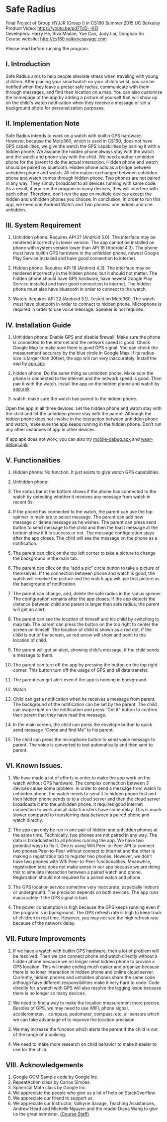 # Safe Radius
Final Project of Group HYJJR (Group I) in CS160 Summer 2015 UC Berkeley      
Product Video: https://youtu.be/pd7TcD--KEI      
Developers: Harry He, Riva Madan, Yue Cao, Judy Lai, Donghao Su      
Course website: http://cs160.valkyriesavage.com      

Please read before running the program.    

## I. Introduction  
Safe Radius aims to help people alleviate stress when traveling with young children. 
After placing your smartwatch on your child's wrist, you can be notified when they leave a preset safe radius, communicate with them through messages, and find their location on a map. You can also customize the homepage of the app by adding a picture of yourself that will show up on the child's watch notification when they receive a message or set a background photo for personalization purposes. 

## II. Implementation Note
Safe Radius intends to work on a watch with builtin GPS hardware. However, because the Moto360, which is used in CS160, does not have GPS capabilities, we give the watch the GPS capabilities by pairing it with a hidden phone. We assume the hidden phone always stay with the watch and the watch and phone stay with the child. We need another unhidden phone for the parent to do the actual interaction. Hidden phone and watch should be paired by bluetooth. Hidden phone acts as a bridge between unhidden phone and watch. All information exchanged between unhidden phone and watch comes through hidden phone. Two phones are not paired in any way. They simply broadcast to all devices running with same code. As a result, if you run the program in many devices, they will interfere with each other. Therefore, don’t  run the app on multiple devices except the hidden and unhidden phones you choose.
In conclusion, in order to run this app, we need one Android Watch and Two phones: one hidden and one unhidden.

## III. System Requirement
1. Unhidden phone: Requires API 21 (Android 5.0). The interface may be rendered incorrectly in lower version. The app cannot be installed on phone with system version lower than API 18 (Android 4.3). The phone must have builtin GPS hardware in the unhidden phone, newest Google Play Service installed and have good connection to internet.

2. Hidden phone: Requires API 18 (Android 4.3). The interface may be rendered incorrectly in the hidden phone, but it should not matter. The hidden phone should have GPS hardware, have newest Google Play Service installed and have good connection to internet. The hidden phone must also have bluetooth in order to connect to the watch.

3. Watch: Requires API 22 (Android 5.1). Tested on Moto360. The watch must have bluetooth in order to connect to hidden phone. Microphone is required in order to use voice message.  Speaker is not required.

## IV. Installation Guide
1. Unhidden phone: Enable GPS and disable firewall. Make sure the phone is connected to the internet and the network speed is good. Check Google Map to make sure there is  good GPS signal. You can check the measurement accuracy by the blue circle in Google Map. If its radius size is larger than 30feet, the app will run very inaccurately. Install the app by [app.apk](https://github.com/CS160-HYJJR/Safe-Radius/raw/master/app.apk)

2. hidden phone: Do the same thing as unhidden phone. Make sure the phone is connected to the internet and the network speed is good. Then pair it with the watch. Install the app on the hidden phone and watch by [app.apk](https://github.com/CS160-HYJJR/Safe-Radius/raw/master/app.apk)

3. watch: make sure the watch has paired to the hidden phone.

Open the app in all three devices. Let the hidden phone and watch stay with the child and let the unhidden phone stay with the parent. Although the hidden phone does not involve in the interaction between unhidden phone and watch, make sure the app keeps running in the hidden phone. Don’t run any other instances of app in other devices.

If app.apk does not work, you can also try [mobile-debug.apk](https://github.com/CS160-HYJJR/Safe-Radius/raw/master/mobile-debug.apk) and [wear-debug.apk](https://github.com/CS160-HYJJR/Safe-Radius/raw/master/wear-debug.apk)

## V. Functionalities
1. Hidden phone: No function. It just exists to give watch GPS capabilities.
2. Unhidden phone:
  1. The status bar at the bottom shows if the phone has connected to the watch by detecting whether it receives any message from watch in recent 6s.
  2. If the phone has connected to the watch, the parent can use the top spinner in main tab to select message. The parent can add new message or delete message as he wishes. The parent can press send button to send message to the child and then the toast message at the bottom show if it is success or not. The message configuration stays after the app closes. The child will see the message on the phone as a notification.
  3. The parent can click on the top left corner to take a picture to change the background in the main tab.
  4. The parent can click on the “add a pic” circle button to take a picture of themselves. If the connection between phone and watch is good, the watch will receive the picture and the watch app will use that picture as the background of notification.
  5. The parent can change, add, delete the safe radius in the radius spinner. The configuration remains after the app closes. If the app detects the distance between child and parent is larger than safe radius, the parent will get an alert.
  6. The parent can see the location of himself and his child by switching to map tab. The parent can press the button on the top right to center the screen on himself. The location  of child is shown as a red dot. If the child is out of the screen, an red arrow will show and point to the location of child.
  7. The parent will get an alert, showing child’s message, if the child sends a message to them.
  8. The parent can turn off the app by pressing the button on the top right corner. This button turn off the usage of GPS and all data transfer.
  9. The parent can get alert even if the app is running in background.

3. Watch
  1. Child can get a notification when he receives a message from parent. The background of the notification can be set by the parent. The child can swipe right on the notification and press “Got it” button to confirm their parent that they have read the message.
  2. In the main screen, the child can press the envelope button to quick send message “Come and find Me” to his parent.
  3. The child can press the microphone button to send voice message to parent. The voice is converted to text automatically and then sent to parent.

## VI. Known Issues.
1. We have made a lot of efforts in order to make the app work on the watch without GPS hardware. The complex connection between 3 devices cause some problem. In order to send a message from watch to unhidden phone, the watch needs to send it to hidden phone first and then hidden phone sends to to a cloud server and then the cloud server broadcasts it into the unhidden phone. It requires good internet connection to work and all data transfers have some delay. This is much slower compared to transferring data between a paired phone and watch directly.

2. The app can only be run in one pair of hidden and unhidden phones at the same time. Technically, two phones are not paired in any way. The data is broadcasted to all phones running the app. We have two potential ways to fix it. One is using Wifi Peer-to-Peer API to connect two phones Peer-to-Peer without connect to internet and the other is making a registration tab to register two phones. However, we don’t have two phones with Wifi Peer-to-Peer functionalities. Meanwhile, registration tabs does not make sense in our app because we are doing this to simulate interaction between a paired watch and phone. Registration should not required for a paired watch and phone.

3. The GPS location service sometime very inaccurate, especially indoors or underground.  The precision depends on both devices. The app runs inaccurately if the GPS signal is bad.

4. The power consumption is high because the GPS keeps running even if the program is in background. The GPS refresh rate is high to keep track of children in real time. However, you may not see the high refresh rate because of the network delay.

## VII. Future Improvements
1. If we have a watch with builtin GPS hardware, then a lot of problem will be resolved. Then we can connect phone and watch directly without a hidden phone because we no longer need hidden phone to provide a GPS location. This will make coding much easier and organize because there is no loner interaction in hidden phone and online cloud server. Currently, hidden phones and unhidden phones share the same code although have different responsibilities make it very hard to code. Code directly for a watch with GPS will also resolve the lagging issue because there is no longer so many devices.

2. We need to find a way to make the location measurement more precise. Besides of GPS, we  may need to use WIFI, phone signal, accelerometer， compass, pedometer, compass, etc, all sensors which we can take advantage of to improve the location precision.

3. We may increase the function which alerts the parent if the child is out of the range of a building.

4. We need to make more research on child behavior to make it easier to use for the child.

## VIII. Acknowledgements
1. Google GCM Sample code by Google Inc.     
2. RepeatAction class by Carlos Simões.       
3. Spherical Math class by Google Inc.      
4. We appreciate the people who give us a lot of help on StackOverflow.      
5. We appreciate our friend to support us.      
6. We appreciate our instructor, Valkyrie Savage, Teaching Assistances, Andrew Head and Michelle Nguyen and the reader Diana Wang to give us the great semester. [(Course Staff)](http://cs160.valkyriesavage.com/people.html)           
